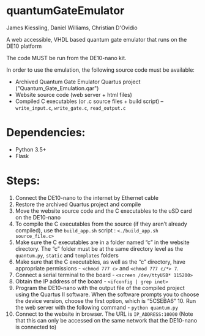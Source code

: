 # quantumGateEmulator
James Kiessling, Daniel Williams, Christian D'Ovidio


A web accessible, VHDL based quantum gate emulator that runs on the DE10 platform

The code MUST be run from the DE10-nano kit.

In order to use the emulation, the following source code must be available:
* Archived Quantum Gate Emulator Quartus project ("Quantum_Gate_Emulation.qar")
* Website source code (web server + html files)
* Compiled C executables (or .c source files + build script) – `write_input.c`, `write_gate.c`, `read_output.c`

# Dependencies:
* Python 3.5+
* Flask

# Steps:
1. Connect the DE10-nano to the internet by Ethernet cable
2. Restore the archived Quartus project and compile
3. Move the website source code and the C executables to the uSD card on the DE10-nano
4. To compile the C executables from the source (if they aren’t already compiled), use the `build_app.sh` script :
`<./build_app.sh source_file.c>`
5. Make sure the C executables are in a folder named “c” in the website directory. The “c” folder must be at the same directory level as the `quantum.py`, `static` and `templates` folders 
6. Make sure that the C executables, as well as the “c” directory, have appropriate permissions - 
`<chmod 777 c>` and `<chmod 777 c/*> 7`. 
7. Connect a serial terminal to the board - 
`<screen /dev/ttyUSB* 115200>`
8. Obtain the IP address of the board - 
`<ifconfig | grep inet>`
9. Program the DE10-nano with the output file of the compiled project using the Quartus II software. When the software prompts you to choose the device version, choose the first option, which is “5CSEBA6” 10. Run the web server with the following command - 
`python quantum.py`
11. Connect to the website in browser. The URL is `IP_ADDRESS:10000` (Note that this can only be accessed on the same network that the DE10-nano is connected to)
